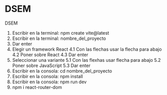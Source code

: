 # DSEM
 DSEM


1. Escribir en la terminal: npm create vite@latest
2. Escribir en la terminal: nombre_del_proyecto
3. Dar enter
4. Elegir un framework React
4.1 Con las flechas usar la flecha para abajo
4.2 Poner sobre React
4.3 Dar enter
5. Seleccionar una variante
5.1 Con las flexhas usar flecha para abajo
5.2 Poner sobre JavaScript
5.3 Dar enter
6. Escribir en la consola: cd nombre_del_proyecto
7. Escribir en la consola: npm install
8. Escribir en la consola: npm run dev
9. npm i react-router-dom